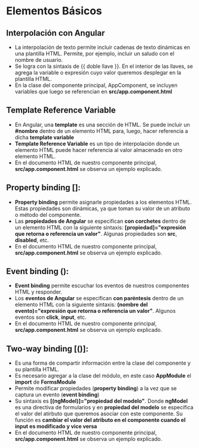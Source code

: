 # Elementos Básicos


## Interpolación con Angular

- La interpolación de texto permite incluir cadenas de texto dinámicas en una plantilla HTML. Permite, por ejemplo, incluir un saludo con el nombre de usuario.
- Se logra con la sintaxis de {{ doble llave }}. En el interior de las llaves, se agrega la variable o expresión cuyo valor queremos desplegar en la plantilla HTML.
- En la clase del componente principal, AppComponent, se incluyen variables que luego se referencian en **src/app.component.html**


## Template Reference Variable

- En Angular, una **template** es una sección de HTML. Se puede incluir un **#nombre** dentro de un elemento HTML para, luego, hacer referencia a dicha **template variable**
- **Template Reference Variable** es un tipo de interpolación donde un elemento HTML puede hacer referencia al valor almacenado en otro elemento HTML.
- En el documento HTML de nuestro componente principal, **src/app.component.html** se observa un ejemplo explicado.


## Property binding []:

- **Property binding** permite asignarle propiedades a los elementos HTML. Estas propiedades son dinámicas, ya que toman su valor de un atributo o método del componente.
- Las **propiedades de Angular** se especifican **con corchetes** dentro de un elemento HTML con la siguiente sintaxis: **[propiedad]="expresión que retorna o referencia un valor"**. Algunas propiedades son **src**, **disabled**, etc.
- En el documento HTML de nuestro componente principal, **src/app.component.html** se observa un ejemplo explicado.


## Event binding ():

- **Event binding** permite escuchar los eventos de nuestros componentes HTML y responder.
- Los **eventos de Angular** se especifican **con paréntesis** dentro de un elemento HTML con la siguiente sintaxis: **(nombre del evento)="expresión que retorna o referencia un valor"**. Algunos eventos son **click**, **input**, etc.
- En el documento HTML de nuestro componente principal, **src/app.component.html** se observa un ejemplo explicado.


## Two-way binding [()]:

- Es una forma de compartir información entre la clase del componente y su plantilla HTML.
- Es necesario agregar a la clase del módulo, en este caso **AppModule** el **import** de **FormsModule**
- Permite modificar propiedades (**property binding**) a la vez que se captura un evento (**event binding**)
- Su sintaxis es **[(ngModel)]="propiedad del modelo"**. Donde **ngModel** es una directiva de formularios y en **propiedad del modelo** se especifica el valor del atirbuto que queremos asociar con este componente. Su función es **cambiar el valor del atributo en el componente cuando el input es modificado y vice versa**
- En el documento HTML de nuestro componente principal, **src/app.component.html** se observa un ejemplo explicado.